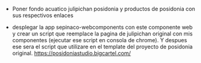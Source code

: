 - Poner fondo acuatico julipichan posidonia y productos de posidonia con sus respectivos enlaces

- desplegar la app sepinaco-webcomponents con este componente web y crear un script que reemplace la pagina de julipichan original con mis componentes (ejecutar ese script en consola de chrome). Y despues ese sera el script que utilizare en el template del proyecto de posidonia original. https://posidoniastudio.bigcartel.com/